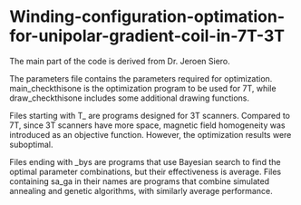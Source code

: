 # Winding-configuration-optimation-for-unipolar-gradient-coil-in-7T-3T

The main part of the code is derived from Dr. Jeroen Siero.

The parameters file contains the parameters required for optimization. main_checkthisone is the optimization program to be used for 7T, while draw_checkthisone includes some additional drawing functions.  

Files starting with T_ are programs designed for 3T scanners. Compared to 7T, since 3T scanners have more space, magnetic field homogeneity was introduced as an objective function. However, the optimization results were suboptimal.  

Files ending with _bys are programs that use Bayesian search to find the optimal parameter combinations, but their effectiveness is average. Files containing sa_ga in their names are programs that combine simulated annealing and genetic algorithms, with similarly average performance.
